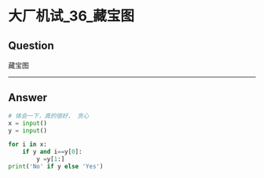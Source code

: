# 大厂机试_36_藏宝图


## Question
藏宝图

----

## Answer
```python
# 体会一下，真的很好， 贪心
x = input()
y = input()

for i in x:
    if y and i==y[0]:
        y =y[1:]
print('No' if y else 'Yes')
```
